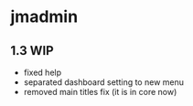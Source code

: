 # jmadmin

## 1.3 WIP

- fixed help 
- separated dashboard setting to new menu
- removed main titles fix (it is in core now) 

